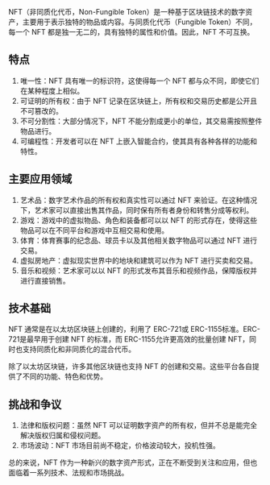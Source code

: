 NFT（非同质化代币，Non-Fungible Token）是一种基于区块链技术的数字资产，主要用于表示独特的物品或内容。与同质化代币（Fungible Token）不同，每一个 NFT 都是独一无二的，具有独特的属性和价值。因此，NFT 不可互换。

## 特点

1. 唯一性：NFT 具有唯一的标识符，这使得每一个 NFT 都与众不同，即使它们在某种程度上相似。
2. 可证明的所有权：由于 NFT 记录在区块链上，所有权和交易历史都是公开且不可篡改的。
3. 不可分割性：大部分情况下，NFT 不能分割成更小的单位，其交易需按照整件物品进行。
4. 可编程性：开发者可以在 NFT 上嵌入智能合约，使其具有各种各样的功能和特性。

## 主要应用领域

1. 艺术品：数字艺术作品的所有权和真实性可以通过 NFT 来验证。在这种情况下，艺术家可以直接出售其作品，同时保有所有者身份和转售分成等权利。
2. 游戏：游戏中的虚拟物品、角色和装备都可以以 NFT 的形式存在，使得这些物品可以在不同平台和游戏中互相交易和使用。
3. 体育：体育赛事的纪念品、球员卡以及其他相关数字物品可以通过 NFT 进行交易。
4. 虚拟房地产：虚拟现实世界中的地块和建筑可以作为 NFT 进行买卖和交易。
5. 音乐和视频：艺术家可以以 NFT 的形式发布其音乐和视频作品，保障版权并进行直接销售。

## 技术基础

NFT 通常是在以太坊区块链上创建的，利用了 ERC-721或 ERC-1155标准。ERC-721是最早用于创建 NFT 的标准，而 ERC-1155允许更高效的批量创建 NFT，同时也支持同质化和非同质化的混合代币。

除了以太坊区块链，许多其他区块链也支持 NFT 的创建和交易。这些平台各自提供了不同的功能、特色和优势。

## 挑战和争议

1. 法律和版权问题：虽然 NFT 可以证明数字资产的所有权，但并不总是能完全解决版权归属和侵权问题。
2. 市场波动：NFT 市场目前尚不稳定，价格波动较大，投机性强。

总的来说，NFT 作为一种新兴的数字资产形式，正在不断受到关注和应用，但也面临着一系列技术、法规和市场挑战。